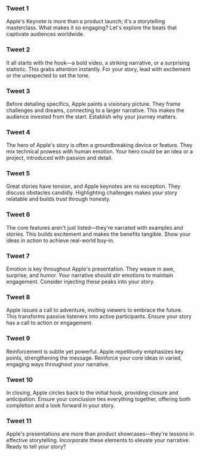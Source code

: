 ### Tweet 1

Apple's Keynote is more than a product launch; it's a storytelling masterclass. What makes it so engaging? Let's explore the beats that captivate audiences worldwide.

### Tweet 2

It all starts with the hook—a bold video, a striking narrative, or a surprising statistic. This grabs attention instantly. For your story, lead with excitement or the unexpected to set the tone.

### Tweet 3

Before detailing specifics, Apple paints a visionary picture. They frame challenges and dreams, connecting to a larger narrative. This makes the audience invested from the start. Establish why your journey matters.

### Tweet 4

The hero of Apple's story is often a groundbreaking device or feature. They mix technical prowess with human emotion. Your hero could be an idea or a project, introduced with passion and detail.

### Tweet 5

Great stories have tension, and Apple keynotes are no exception. They discuss obstacles candidly. Highlighting challenges makes your story relatable and builds trust through honesty.

### Tweet 6

The core features aren't just listed—they're narrated with examples and stories. This builds excitement and makes the benefits tangible. Show your ideas in action to achieve real-world buy-in.

### Tweet 7

Emotion is key throughout Apple's presentation. They weave in awe, surprise, and humor. Your narrative should stir emotions to maintain engagement. Consider injecting these peaks into your story.

### Tweet 8

Apple issues a call to adventure, inviting viewers to embrace the future. This transforms passive listeners into active participants. Ensure your story has a call to action or engagement.

### Tweet 9

Reinforcement is subtle yet powerful. Apple repetitively emphasizes key points, strengthening the message. Reinforce your core ideas in varied, engaging ways throughout your narrative.

### Tweet 10

In closing, Apple circles back to the initial hook, providing closure and anticipation. Ensure your conclusion ties everything together, offering both completion and a look forward in your story.

### Tweet 11

Apple's presentations are more than product showcases—they're lessons in effective storytelling. Incorporate these elements to elevate your narrative. Ready to tell your story?
